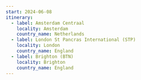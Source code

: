 ```yaml
---
start: 2024-06-08
itinerary:
  - label: Amsterdam Centraal
    locality: Amsterdam
    country_name: Netherlands
  - label: London St Pancras International (STP)
    locality: London
    country_name: England
  - label: Brighton (BTN)
    locality: Brighton
    country_name: England
---
```

